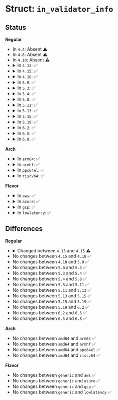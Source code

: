 # Struct: <code>in_validator_info</code>

## Status
<b>Regular</b>
<ul>
<li>
In <code>4.4</code>: Absent ⚠️
</li>
<li>
In <code>4.8</code>: Absent ⚠️
</li>
<li>
In <code>4.10</code>: Absent ⚠️
</li>
<li>
<details>
<summary>In <code>4.13</code>: ✅</summary>

```c
struct in_validator_info {
    __be32 ivi_addr;
    struct in_device *ivi_dev;
};
```
</details>
</li>
<li>
<details>
<summary>In <code>4.15</code>: ✅</summary>

```c
struct in_validator_info {
    __be32 ivi_addr;
    struct in_device *ivi_dev;
    struct netlink_ext_ack *extack;
};
```
</details>
</li>
<li>
<details>
<summary>In <code>4.18</code>: ✅</summary>

```c
struct in_validator_info {
    __be32 ivi_addr;
    struct in_device *ivi_dev;
    struct netlink_ext_ack *extack;
};
```
</details>
</li>
<li>
<details>
<summary>In <code>5.0</code>: ✅</summary>

```c
struct in_validator_info {
    __be32 ivi_addr;
    struct in_device *ivi_dev;
    struct netlink_ext_ack *extack;
};
```
</details>
</li>
<li>
<details>
<summary>In <code>5.3</code>: ✅</summary>

```c
struct in_validator_info {
    __be32 ivi_addr;
    struct in_device *ivi_dev;
    struct netlink_ext_ack *extack;
};
```
</details>
</li>
<li>
<details>
<summary>In <code>5.4</code>: ✅</summary>

```c
struct in_validator_info {
    __be32 ivi_addr;
    struct in_device *ivi_dev;
    struct netlink_ext_ack *extack;
};
```
</details>
</li>
<li>
<details>
<summary>In <code>5.8</code>: ✅</summary>

```c
struct in_validator_info {
    __be32 ivi_addr;
    struct in_device *ivi_dev;
    struct netlink_ext_ack *extack;
};
```
</details>
</li>
<li>
<details>
<summary>In <code>5.11</code>: ✅</summary>

```c
struct in_validator_info {
    __be32 ivi_addr;
    struct in_device *ivi_dev;
    struct netlink_ext_ack *extack;
};
```
</details>
</li>
<li>
<details>
<summary>In <code>5.13</code>: ✅</summary>

```c
struct in_validator_info {
    __be32 ivi_addr;
    struct in_device *ivi_dev;
    struct netlink_ext_ack *extack;
};
```
</details>
</li>
<li>
<details>
<summary>In <code>5.15</code>: ✅</summary>

```c
struct in_validator_info {
    __be32 ivi_addr;
    struct in_device *ivi_dev;
    struct netlink_ext_ack *extack;
};
```
</details>
</li>
<li>
<details>
<summary>In <code>5.19</code>: ✅</summary>

```c
struct in_validator_info {
    __be32 ivi_addr;
    struct in_device *ivi_dev;
    struct netlink_ext_ack *extack;
};
```
</details>
</li>
<li>
<details>
<summary>In <code>6.2</code>: ✅</summary>

```c
struct in_validator_info {
    __be32 ivi_addr;
    struct in_device *ivi_dev;
    struct netlink_ext_ack *extack;
};
```
</details>
</li>
<li>
<details>
<summary>In <code>6.5</code>: ✅</summary>

```c
struct in_validator_info {
    __be32 ivi_addr;
    struct in_device *ivi_dev;
    struct netlink_ext_ack *extack;
};
```
</details>
</li>
<li>
<details>
<summary>In <code>6.8</code>: ✅</summary>

```c
struct in_validator_info {
    __be32 ivi_addr;
    struct in_device *ivi_dev;
    struct netlink_ext_ack *extack;
};
```
</details>
</li>
</ul>
<b>Arch</b>
<ul>
<li>
<details>
<summary>In <code>arm64</code>: ✅</summary>

```c
struct in_validator_info {
    __be32 ivi_addr;
    struct in_device *ivi_dev;
    struct netlink_ext_ack *extack;
};
```
</details>
</li>
<li>
<details>
<summary>In <code>armhf</code>: ✅</summary>

```c
struct in_validator_info {
    __be32 ivi_addr;
    struct in_device *ivi_dev;
    struct netlink_ext_ack *extack;
};
```
</details>
</li>
<li>
<details>
<summary>In <code>ppc64el</code>: ✅</summary>

```c
struct in_validator_info {
    __be32 ivi_addr;
    struct in_device *ivi_dev;
    struct netlink_ext_ack *extack;
};
```
</details>
</li>
<li>
<details>
<summary>In <code>riscv64</code>: ✅</summary>

```c
struct in_validator_info {
    __be32 ivi_addr;
    struct in_device *ivi_dev;
    struct netlink_ext_ack *extack;
};
```
</details>
</li>
</ul>
<b>Flavor</b>
<ul>
<li>
<details>
<summary>In <code>aws</code>: ✅</summary>

```c
struct in_validator_info {
    __be32 ivi_addr;
    struct in_device *ivi_dev;
    struct netlink_ext_ack *extack;
};
```
</details>
</li>
<li>
<details>
<summary>In <code>azure</code>: ✅</summary>

```c
struct in_validator_info {
    __be32 ivi_addr;
    struct in_device *ivi_dev;
    struct netlink_ext_ack *extack;
};
```
</details>
</li>
<li>
<details>
<summary>In <code>gcp</code>: ✅</summary>

```c
struct in_validator_info {
    __be32 ivi_addr;
    struct in_device *ivi_dev;
    struct netlink_ext_ack *extack;
};
```
</details>
</li>
<li>
<details>
<summary>In <code>lowlatency</code>: ✅</summary>

```c
struct in_validator_info {
    __be32 ivi_addr;
    struct in_device *ivi_dev;
    struct netlink_ext_ack *extack;
};
```
</details>
</li>
</ul>

## Differences
<b>Regular</b>
<ul>
<li>
<details>
<summary>Changed between <code>4.13</code> and <code>4.15</code> ⚠️</summary>
<ul>
<li>
<b>Field added. </b>
<code>struct netlink_ext_ack *extack</code>
</li>
</ul>
</details>
</li>
<li>
No changes between <code>4.15</code> and <code>4.18</code> ✅
</li>
<li>
No changes between <code>4.18</code> and <code>5.0</code> ✅
</li>
<li>
No changes between <code>5.0</code> and <code>5.3</code> ✅
</li>
<li>
No changes between <code>5.3</code> and <code>5.4</code> ✅
</li>
<li>
No changes between <code>5.4</code> and <code>5.8</code> ✅
</li>
<li>
No changes between <code>5.8</code> and <code>5.11</code> ✅
</li>
<li>
No changes between <code>5.11</code> and <code>5.13</code> ✅
</li>
<li>
No changes between <code>5.13</code> and <code>5.15</code> ✅
</li>
<li>
No changes between <code>5.15</code> and <code>5.19</code> ✅
</li>
<li>
No changes between <code>5.19</code> and <code>6.2</code> ✅
</li>
<li>
No changes between <code>6.2</code> and <code>6.5</code> ✅
</li>
<li>
No changes between <code>6.5</code> and <code>6.8</code> ✅
</li>
</ul>
<b>Arch</b>
<ul>
<li>
No changes between <code>amd64</code> and <code>arm64</code> ✅
</li>
<li>
No changes between <code>amd64</code> and <code>armhf</code> ✅
</li>
<li>
No changes between <code>amd64</code> and <code>ppc64el</code> ✅
</li>
<li>
No changes between <code>amd64</code> and <code>riscv64</code> ✅
</li>
</ul>
<b>Flavor</b>
<ul>
<li>
No changes between <code>generic</code> and <code>aws</code> ✅
</li>
<li>
No changes between <code>generic</code> and <code>azure</code> ✅
</li>
<li>
No changes between <code>generic</code> and <code>gcp</code> ✅
</li>
<li>
No changes between <code>generic</code> and <code>lowlatency</code> ✅
</li>
</ul>
